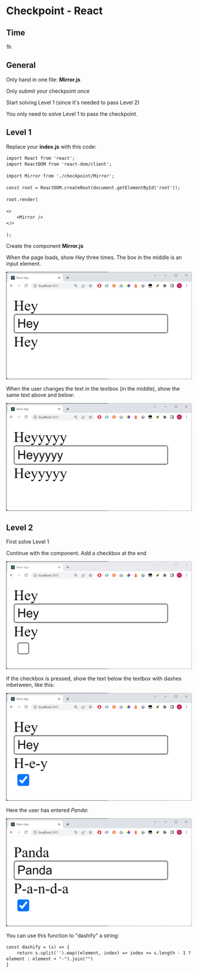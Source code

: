 # Checkpoint - React

## Time

1h

## General

Only hand in one file: **Mirror.js** 

Only submit your checkpoint once

Start solving Level 1 (since it's needed to pass Level 2)

You only need to solve Level 1 to pass the checkpoint.

## Level 1

Replace your **index.js** with this code:

    import React from 'react';
    import ReactDOM from 'react-dom/client';

    import Mirror from './checkpoint/Mirror';

    const root = ReactDOM.createRoot(document.getElementById('root'));

    root.render(

    <>
        <Mirror /> 
    </>

    );

Create the component **Mirror.js**

When the page loads, show *Hey* three times. The box in the middle is an input element.

![](images/1.png)

When the user changes the text in the textbox (in the middle), show the same text above and below:

![](images/2.png)

## Level 2

First solve Level 1

Continue with the component. Add a checkbox at the end

![](images/3.png)

If the checkbox is pressed, show the text below the textbox with dashes inbetween, like this:

![](images/4.png)

Here the user has entered *Panda*:

![](images/5.png)

You can use this function to "dashify" a string:

    const dashify = (s) => {
        return s.split('').map((element, index) => index >= s.length - 1 ? element : element + "-").join("")
    }
